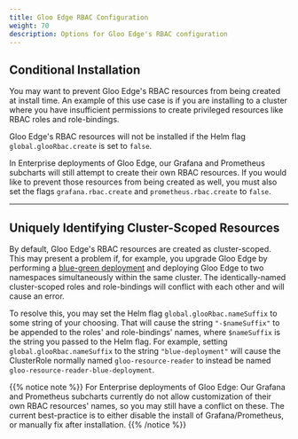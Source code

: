 ```yaml
---
title: Gloo Edge RBAC Configuration
weight: 70
description: Options for Gloo Edge's RBAC configuration
---
```


## Conditional Installation

You may want to prevent Gloo Edge's RBAC resources from being created at install time. An example of this use case is if you are installing to a cluster where you have insufficient permissions to create privileged resources like RBAC roles and role-bindings.

Gloo Edge's RBAC resources will not be installed if the Helm flag `global.glooRbac.create` is set to `false`.

In Enterprise deployments of Gloo Edge, our Grafana and Prometheus subcharts will still attempt to create their own RBAC resources. If you would like to prevent those resources from being created as well, you must also set the flags `grafana.rbac.create` and `prometheus.rbac.create` to `false`.

---

## Uniquely Identifying Cluster-Scoped Resources

By default, Gloo Edge's RBAC resources are created as cluster-scoped. This may present a problem if, for example, you upgrade Gloo Edge by performing a [blue-green deployment](https://blog.christianposta.com/deploy/blue-green-deployments-a-b-testing-and-canary-releases/) and deploying Gloo Edge to two namespaces simultaneously within the same cluster. The identically-named cluster-scoped roles and role-bindings will conflict with each other and will cause an error.

To resolve this, you may set the Helm flag `global.glooRbac.nameSuffix` to some string of your choosing. That will cause the string `"-$nameSuffix"` to be appended to the roles' and role-bindings' names, where `$nameSuffix` is the string you passed to the Helm flag. For example, setting `global.glooRbac.nameSuffix` to the string `"blue-deployment"` will cause the ClusterRole normally named `gloo-resource-reader` to instead be named `gloo-resource-reader-blue-deployment`.

{{% notice note %}}
For Enterprise deployments of Gloo Edge: Our Grafana and Prometheus subcharts currently do not allow customization of their own RBAC resources' names, so you may still have a conflict on these. The current best-practice is to either disable the install of Grafana/Prometheus, or manually fix after installation.
{{% /notice %}}

